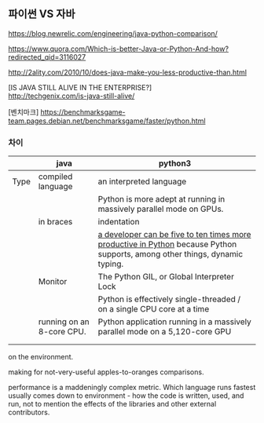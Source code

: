 ## 파이썬 VS 자바

https://blog.newrelic.com/engineering/java-python-comparison/

https://www.quora.com/Which-is-better-Java-or-Python-And-how?redirected_qid=3116027

http://2ality.com/2010/10/does-java-make-you-less-productive-than.html

[IS JAVA STILL ALIVE IN THE ENTERPRISE?]  
http://techgenix.com/is-java-still-alive/

[벤치마크]
https://benchmarksgame-team.pages.debian.net/benchmarksgame/faster/python.html

### 차이

|      | java                      | python3                                                      |
| ---- | ------------------------- | ------------------------------------------------------------ |
| Type | compiled language         | an interpreted language                                      |
|      |                           | Python is more adept at running in massively parallel mode on GPUs. |
|      | in braces                 | indentation                                                  |
|      |                           | [a developer can be five to ten times more productive in Python](https://pythonconquerstheuniverse.wordpress.com/2009/10/03/python-java-a-side-by-side-comparison/) because Python supports, among other things, dynamic typing. |
|      | Monitor                   | The Python GIL, or Global Interpreter Lock                   |
|      |                           | Python is effectively single-threaded / on a single CPU core at a time |
|      | running on an 8-core CPU. | Python application running in a massively parallel mode on a 5,120-core GPU |
|      |                           |                                                              |
|      |                           |                                                              |

on the environment.

making for not-very-useful apples-to-oranges comparisons.

performance is a maddeningly complex metric. Which language runs fastest usually comes down to environment - how the code is written, used, and run, not to mention the effects of the libraries and other external contributors.